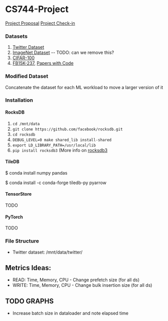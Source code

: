 # CS744-Project

[Project Proposal](https://drive.google.com/drive/u/2/folders/17alBOquTtHBdmi9bu8b_zSJWVMvB24WF)
[Project Check-in](https://docs.google.com/document/d/1ZmUIVHlWYe_GlfWPdzbpVuOkVHCzkgGqR1IKiRh_7Cg/edit#)

### Datasets
1. [Twitter Dataset](https://www.kaggle.com/datasets/kazanova/sentiment140)
2. [ImageNet Dataset](https://image-net.org/download-images.php) -- TODO: can we remove this?
3. [CIFAR-100](https://www.kaggle.com/datasets/fedesoriano/cifar100)
4. [FB15K-237](https://www.microsoft.com/en-us/download/details.aspx?id=52312), [Papers with Code](https://paperswithcode.com/dataset/fb15k-237)

### Modified Dataset
Concatenate the dataset for each ML workload to move a larger version of it

### Installation

#### RocksDB
1. `cd /mnt/data`
2. `git clone https://github.com/facebook/rocksdb.git`
3. `cd rocksdb`
4. `DEBUG_LEVEL=0 make shared_lib install-shared`
5. `export LD_LIBRARY_PATH=/usr/local/lib`
6. `pip install rocksdb3` (More info on [rocksdb3](https://pypi.org/project/rocksdb3/)

#### TileDB
$ conda install numpy pandas

$ conda install -c conda-forge tiledb-py pyarrow

#### TensorStore
TODO

#### PyTorch
TODO

### File Structure
- Twitter dataset: /mnt/data/twitter/

## Metrics Ideas:
- READ: Time, Memory, CPU - Change prefetch size (for all ds)
- WRITE: Time, Memory, CPU - Change bulk insertion size (for all ds)

## TODO GRAPHS
- Increase batch size in dataloader and note elapsed time
